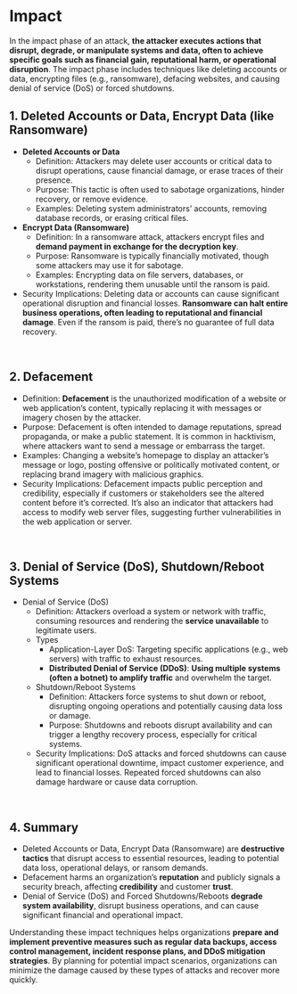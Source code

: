 <br>

# Impact
In the impact phase of an attack, **the attacker executes actions that disrupt, degrade, or manipulate systems and data, often to achieve specific goals such as financial gain, reputational harm, or operational disruption**. The impact phase includes techniques like deleting accounts or data, encrypting files (e.g., ransomware), defacing websites, and causing denial of service (DoS) or forced shutdowns.

## 1. Deleted Accounts or Data, Encrypt Data (like Ransomware)
  - **Deleted Accounts or Data**
    - Definition: Attackers may delete user accounts or critical data to disrupt operations, cause financial damage, or erase traces of their presence.
    - Purpose: This tactic is often used to sabotage organizations, hinder recovery, or remove evidence.
    - Examples: Deleting system administrators’ accounts, removing database records, or erasing critical files.
  - **Encrypt Data (Ransomware)**
    - Definition: In a ransomware attack, attackers encrypt files and **demand payment in exchange for the decryption key**.
    - Purpose: Ransomware is typically financially motivated, though some attackers may use it for sabotage.
    - Examples: Encrypting data on file servers, databases, or workstations, rendering them unusable until the ransom is paid.
  - Security Implications: Deleting data or accounts can cause significant operational disruption and financial losses. **Ransomware can halt entire business operations, often leading to reputational and financial damage**. Even if the ransom is paid, there’s no guarantee of full data recovery.  
<br>

## 2. Defacement
  - Definition: **Defacement** is the unauthorized modification of a website or web application’s content, typically replacing it with messages or imagery chosen by the attacker.
  - Purpose: Defacement is often intended to damage reputations, spread propaganda, or make a public statement. It is common in hacktivism, where attackers want to send a message or embarrass the target.
  - Examples: Changing a website’s homepage to display an attacker’s message or logo, posting offensive or politically motivated content, or replacing brand imagery with malicious graphics.
  - Security Implications: Defacement impacts public perception and credibility, especially if customers or stakeholders see the altered content before it’s corrected. It’s also an indicator that attackers had access to modify web server files, suggesting further vulnerabilities in the web application or server.  
<br>

## 3. Denial of Service (DoS), Shutdown/Reboot Systems
  - Denial of Service (DoS)
    - Definition: Attackers overload a system or network with traffic, consuming resources and rendering the **service unavailable** to legitimate users.
    - Types
      - Application-Layer DoS: Targeting specific applications (e.g., web servers) with traffic to exhaust resources.
      - **Distributed Denial of Service (DDoS)**: **Using multiple systems (often a botnet) to amplify traffic** and overwhelm the target.
    - Shutdown/Reboot Systems
      - Definition: Attackers force systems to shut down or reboot, disrupting ongoing operations and potentially causing data loss or damage.
      - Purpose: Shutdowns and reboots disrupt availability and can trigger a lengthy recovery process, especially for critical systems.
    - Security Implications: DoS attacks and forced shutdowns can cause significant operational downtime, impact customer experience, and lead to financial losses. Repeated forced shutdowns can also damage hardware or cause data corruption.  
<br>

## 4. Summary
  - Deleted Accounts or Data, Encrypt Data (Ransomware) are **destructive tactics** that disrupt access to essential resources, leading to potential data loss, operational delays, or ransom demands.
  - Defacement harms an organization’s **reputation** and publicly signals a security breach, affecting **credibility** and customer **trust**.
  - Denial of Service (DoS) and Forced Shutdowns/Reboots **degrade system availability**, disrupt business operations, and can cause significant financial and operational impact.

Understanding these impact techniques helps organizations **prepare and implement preventive measures such as regular data backups, access control management, incident response plans, and DDoS mitigation strategies**. By planning for potential impact scenarios, organizations can minimize the damage caused by these types of attacks and recover more quickly.  
<br>